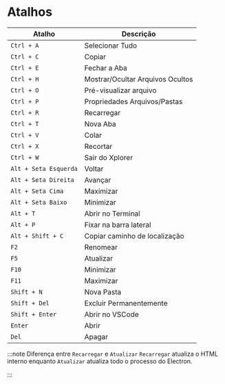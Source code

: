 # Atalhos

| Atalho                | Descrição                        |
| --------------------- | -------------------------------- |
| `Ctrl + A`            | Selecionar Tudo                  |
| `Ctrl + C`            | Copiar                           |
| `Ctrl + E`            | Fechar a Aba                     |
| `Ctrl + H`            | Mostrar/Ocultar Arquivos Ocultos |
| `Ctrl + O`            | Pré-visualizar arquivo           |
| `Ctrl + P`            | Propriedades Arquivos/Pastas     |
| `Ctrl + R`            | Recarregar                       |
| `Ctrl + T`            | Nova Aba                         |
| `Ctrl + V`            | Colar                            |
| `Ctrl + X`            | Recortar                         |
| `Ctrl + W`            | Sair do Xplorer                  |
| `Alt + Seta Esquerda` | Voltar                           |
| `Alt + Seta Direita`  | Avançar                          |
| `Alt + Seta Cima`     | Maximizar                        |
| `Alt + Seta Baixo`    | Minimizar                        |
| `Alt + T`             | Abrir no Terminal                |
| `Alt + P`             | Fixar na barra lateral           |
| `Alt + Shift + C`     | Copiar caminho de localização    |
| `F2`                  | Renomear                         |
| `F5`                  | Atualizar                        |
| `F10`                 | Minimizar                        |
| `F11`                 | Maximizar                        |
| `Shift + N`           | Nova Pasta                       |
| `Shift + Del`         | Excluir Permanentemente          |
| `Shift + Enter`       | Abrir no VSCode                  |
| `Enter`               | Abrir                            |
| `Del`                 | Apagar                           |

:::note Diferença entre `Recarregar` e `Atualizar` `Recarregar` atualiza o HTML interno enquanto `Atualizar` atualiza todo o processo do Electron.

:::
